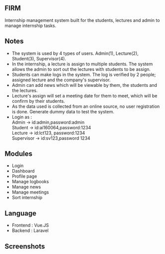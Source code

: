 ## FIRM
Internship management system built for the students, lectures and admin to manage internship tasks.

## Notes
- The system is used by 4 types of users. Admin(1), Lecture(2), Student(3), Supervisor(4).
- In the internship, a lecture is assign to multiple students. The system allows the admin to sort out the lectures with students to be assign.
- Students can make logs in the system. The log is verified by 2 people; assigned lecture and the company's supervisor.
- Admin can add news which will be viewable by them, the students and the lectures.
- Lecture's assign will set a meeting date for them to meet, which will be confirm by their students.
- As the data used is collected from an online source, no user registration is done. Generate dummy data to test the system.
- Login as :<br>
Admin -> id:admin,password:admin<br>
Student -> id:ai160064,password:1234<br>
Lecture -> id:lct123, password:1234<br>
Supervisor -> id:sv123,password 1234

## Modules
- Login
- Dashboard
- Profile page
- Manage logbooks
- Manage news
- Manage meetings
- Sort internship

## Language
- Frontend : Vue.JS
- Backend : Laravel

## Screenshots
